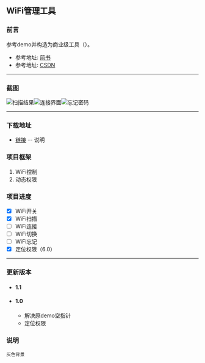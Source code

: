 ## WiFi管理工具

### 前言
  
参考demo并构造为商业级工具（）。

- 参考地址:  [简书](https://www.jianshu.com/p/9b5ecfb4ca63)
- 参考地址:  [CSDN](https://blog.csdn.net/leslietuang/article/details/51203692)

---



### 截图

![扫描结果](https://github.com/HeHongdan/WiFiDemo/blob/master/image/20180920-1.jpg)![连接界面](https://github.com/HeHongdan/WiFiDemo/blob/master/image/20180920-2.jpg)![忘记密码](https://github.com/HeHongdan/WiFiDemo/blob/master/image/20180920-3.jpg)

---



### 下载地址

- [链接](https://github.com/HeHongdan/WiFiDemo) -- 说明



### 项目框架
1. WiFi控制
2. 动态权限



### 项目进度
- [x] WiFi开关
- [x] WiFi扫描
- [ ] WiFi连接
- [ ] WiFi切换
- [ ] WiFi忘记
- [x] 定位权限（6.0）

--- 



### 更新版本
- #### 1.1

- #### 1.0
    - 解决原demo空指针
    - 定位权限



### 说明
```
灰色背景

```

